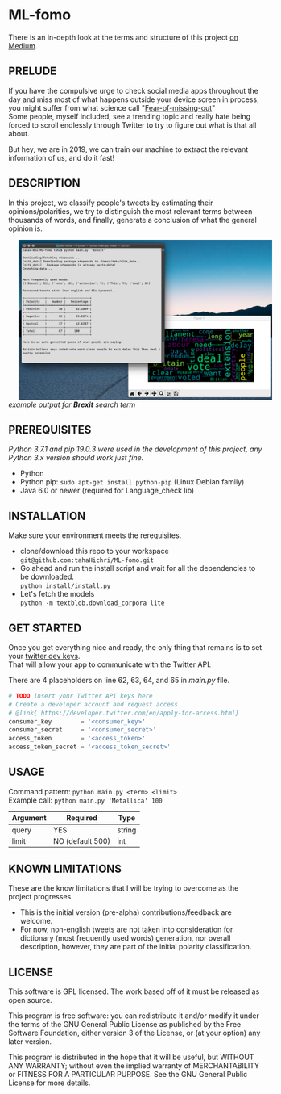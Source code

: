 # ML-fomo
There is an in-depth look at the terms and structure of this project <a href="https://medium.com/@hitaha/how-to-fight-social-media-anxiety-with-machine-learning-e10b9ec630e4">on Medium</a>.

## PRELUDE
If you have the compulsive urge to check social media apps throughout the day and miss most of what happens outside your device screen in process, you might suffer from what science call "<a href="https://www.psychologytoday.com/us/blog/ritual-and-the-brain/201804/the-science-fomo-and-what-we-re-really-missing-out">Fear-of-missing-out</a>"
<br />
Some people, myself included, see a trending topic and really hate being forced to scroll endlessly through Twitter to try to figure out what is that all about.<br>

But hey, we are in 2019, we can train our machine to extract the relevant information of us, and do it fast!<br />


## DESCRIPTION
In this project, we classify people's tweets by estimating their opinions/polarities, we try to distinguish the most relevant terms between thousands of words, and finally, generate a conclusion of what the general opinion is.


<img src="screencast/demo.png" align="center" hspace="20">
<i>example output for <b>Brexit</b> search term</i>

## PREREQUISITES
<i>Python 3.7.1 and pip 19.0.3 were used in the development of this project, any Python 3.x version should work just fine.</i>
* Python
* Python pip: `sudo apt-get install python-pip` (Linux Debian family)
* Java 6.0 or newer (required for Language_check lib)

## INSTALLATION
Make sure your environment meets the rerequisites.<br />
* clone/download this repo to your workspace <br />
``git@github.com:tahaHichri/ML-fomo.git``
* Go ahead and run the install script and wait for all the dependencies to be downloaded.<br />
``python install/install.py``
* Let's fetch the models<br />
``python -m textblob.download_corpora lite`` <br />

## GET STARTED
Once you get everything nice and ready, the only thing that remains is to set your <a href ="https://developer.twitter.com/en/apply-for-access.html">twitter dev keys</a>.<br/>
That will allow your app to communicate with the Twitter API.

There are 4 placeholders on line 62, 63, 64, and 65 in <i>main.py</i> file.

```python
# TODO insert your Twitter API keys here
# Create a developer account and request access
# @link{ https://developer.twitter.com/en/apply-for-access.html} 
consumer_key        = '<consumer_key>'
consumer_secret     = '<consumer_secret>'
access_token        = '<access_token>'
access_token_secret = '<access_token_secret>'
```

## USAGE

Command pattern: `python main.py <term> <limit>`
<br /> Example call: 
`python main.py 'Metallica' 100`


Argument      | Required         | Type
------------- | -----------------|-------------
query         | YES              | string
limit         | NO (default 500) | int



## KNOWN LIMITATIONS
These are the know limitations that I will be trying to overcome as the project progresses.
* This is the initial version (pre-alpha) contributions/feedback are welcome.
* For now, non-english tweets are not taken into consideration for dictionary (most frequently used words) generation, nor overall description, however, they are part of the initial polarity classification.

## LICENSE
This software is GPL licensed. The work based off of it must be released as open source.

This program is free software: you can redistribute it and/or modify it under the terms of the GNU General Public License as published by the Free Software Foundation, either version 3 of the License, or (at your option) any later version.

This program is distributed in the hope that it will be useful, but WITHOUT ANY WARRANTY; without even the implied warranty of MERCHANTABILITY or FITNESS FOR A PARTICULAR PURPOSE. See the GNU General Public License for more details.
 







